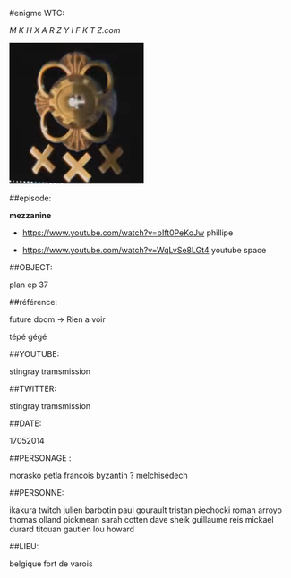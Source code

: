 #enigme WTC:

_M K H X A R Z Y I F K T Z.com_

![alt text](https://github.com/JeanSairien/MDI/blob/master/logoepisode37wtc-dossier-y.png "Logo ep 37-colonel")

##episode:

**mezzanine**

- https://www.youtube.com/watch?v=bIft0PeKoJw phillipe

- https://www.youtube.com/watch?v=WqLvSe8LGt4 youtube space


##OBJECT:

plan ep 37

##référence:

future doom -> Rien a voir 

tépé gégé

##YOUTUBE:

stingray tramsmission

##TWITTER:

stingray tramsmission

##DATE:

17052014

##PERSONAGE :

morasko petla 
francois byzantin ?
melchisédech

##PERSONNE:

ikakura twitch
julien barbotin
paul gourault
tristan piechocki
roman arroyo
thomas olland
pickmean
sarah cotten
dave sheik
guillaume reis
mickael durard
titouan gautien
lou howard

##LIEU:

belgique fort de varois

